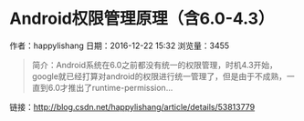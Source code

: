 # Android权限管理原理（含6.0-4.3）
作者：happylishang
日期：2016-12-22 15:32
浏览量：3455
> 简介：Android系统在6.0之前都没有统一的权限管理，时机4.3开始，google就已经打算对android的权限进行统一管理了，但是由于不成熟，一直到6.0才推出了runtime-permission...

 链接：http://blog.csdn.net/happylishang/article/details/53813779
